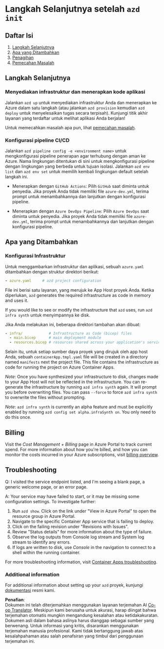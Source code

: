 <!--
CO_OP_TRANSLATOR_METADATA:
{
  "original_hash": "be745fda2aef9ee7ea772119fc6cdcf7",
  "translation_date": "2025-05-17T14:18:51+00:00",
  "source_file": "04-PracticalImplementation/samples/csharp/src/next-steps.md",
  "language_code": "id"
}
-->
# Langkah Selanjutnya setelah `azd init`

## Daftar Isi

1. [Langkah Selanjutnya](../../../../../../04-PracticalImplementation/samples/csharp/src)
2. [Apa yang Ditambahkan](../../../../../../04-PracticalImplementation/samples/csharp/src)
3. [Penagihan](../../../../../../04-PracticalImplementation/samples/csharp/src)
4. [Pemecahan Masalah](../../../../../../04-PracticalImplementation/samples/csharp/src)

## Langkah Selanjutnya

### Menyediakan infrastruktur dan menerapkan kode aplikasi

Jalankan `azd up` untuk menyediakan infrastruktur Anda dan menerapkan ke Azure dalam satu langkah (atau jalankan `azd provision` kemudian `azd deploy` untuk menyelesaikan tugas secara terpisah). Kunjungi titik akhir layanan yang terdaftar untuk melihat aplikasi Anda berjalan!

Untuk memecahkan masalah apa pun, lihat [pemecahan masalah](../../../../../../04-PracticalImplementation/samples/csharp/src).

### Konfigurasi pipeline CI/CD

Jalankan `azd pipeline config -e <environment name>` untuk mengkonfigurasi pipeline penerapan agar terhubung dengan aman ke Azure. Nama lingkungan ditentukan di sini untuk mengkonfigurasi pipeline dengan lingkungan yang berbeda untuk tujuan isolasi. Jalankan `azd env list` dan `azd env set` untuk memilih kembali lingkungan default setelah langkah ini.

- Menerapkan dengan `GitHub Actions`: Pilih `GitHub` saat diminta untuk penyedia. Jika proyek Anda tidak memiliki file `azure-dev.yml`, terima prompt untuk menambahkannya dan lanjutkan dengan konfigurasi pipeline.

- Menerapkan dengan `Azure DevOps Pipeline`: Pilih `Azure DevOps` saat diminta untuk penyedia. Jika proyek Anda tidak memiliki file `azure-dev.yml`, terima prompt untuk menambahkannya dan lanjutkan dengan konfigurasi pipeline.

## Apa yang Ditambahkan

### Konfigurasi Infrastruktur

Untuk menggambarkan infrastruktur dan aplikasi, sebuah `azure.yaml` ditambahkan dengan struktur direktori berikut:

```yaml
- azure.yaml     # azd project configuration
```

File ini berisi satu layanan, yang merujuk ke App Host proyek Anda. Ketika diperlukan, `azd` generates the required infrastructure as code in memory and uses it.

If you would like to see or modify the infrastructure that `azd` uses, run `azd infra synth` untuk menyimpannya ke disk.

Jika Anda melakukan ini, beberapa direktori tambahan akan dibuat:

```yaml
- infra/            # Infrastructure as Code (bicep) files
  - main.bicep      # main deployment module
  - resources.bicep # resources shared across your application's services
```

Selain itu, untuk setiap sumber daya proyek yang dirujuk oleh app host Anda, sebuah `containerApp.tmpl.yaml` file will be created in a directory named `manifests` next the project file. This file contains the infrastructure as code for running the project on Azure Container Apps.

*Note*: Once you have synthesized your infrastructure to disk, changes made to your App Host will not be reflected in the infrastructure. You can re-generate the infrastructure by running `azd infra synth` again. It will prompt you before overwriting files. You can pass `--force` to force `azd infra synth` to overwrite the files without prompting.

*Note*: `azd infra synth` is currently an alpha feature and must be explicitly enabled by running `azd config set alpha.infraSynth on`. You only need to do this once.

## Billing

Visit the *Cost Management + Billing* page in Azure Portal to track current spend. For more information about how you're billed, and how you can monitor the costs incurred in your Azure subscriptions, visit [billing overview](https://learn.microsoft.com/azure/developer/intro/azure-developer-billing).

## Troubleshooting

Q: I visited the service endpoint listed, and I'm seeing a blank page, a generic welcome page, or an error page.

A: Your service may have failed to start, or it may be missing some configuration settings. To investigate further:

1. Run `azd show`. Click on the link under "View in Azure Portal" to open the resource group in Azure Portal.
2. Navigate to the specific Container App service that is failing to deploy.
3. Click on the failing revision under "Revisions with Issues".
4. Review "Status details" for more information about the type of failure.
5. Observe the log outputs from Console log stream and System log stream to identify any errors.
6. If logs are written to disk, use *Console* in the navigation to connect to a shell within the running container.

For more troubleshooting information, visit [Container Apps troubleshooting](https://learn.microsoft.com/azure/container-apps/troubleshooting). 

### Additional information

For additional information about setting up your `azd` proyek, kunjungi [dokumentasi](https://learn.microsoft.com/azure/developer/azure-developer-cli/make-azd-compatible?pivots=azd-convert) resmi kami.

**Penafian**:  
Dokumen ini telah diterjemahkan menggunakan layanan terjemahan AI [Co-op Translator](https://github.com/Azure/co-op-translator). Meskipun kami berusaha untuk akurasi, harap diingat bahwa terjemahan otomatis mungkin mengandung kesalahan atau ketidakakuratan. Dokumen asli dalam bahasa aslinya harus dianggap sebagai sumber yang berwenang. Untuk informasi yang kritis, disarankan menggunakan terjemahan manusia profesional. Kami tidak bertanggung jawab atas kesalahpahaman atau salah penafsiran yang timbul dari penggunaan terjemahan ini.